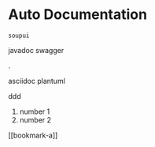 # Auto Documentation


`soupui`

javadoc
swagger

.

asciidoc
plantuml



ddd

1. number 1
2. number 2





[[bookmark-a]]









